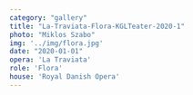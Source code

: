 ```yaml
---
category: "gallery"
title: "La-Traviata-Flora-KGLTeater-2020-1"
photo: "Miklos Szabo"
img: '../img/flora.jpg'
date: "2020-01-01"
opera: 'La Traviata'
role: 'Flora'
house: 'Royal Danish Opera'
---
```

